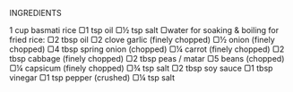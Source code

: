 INGREDIENTS 

1 cup basmati rice
▢1 tsp  oil
▢½ tsp salt
▢water for soaking & boiling
for fried rice:
▢2 tbsp oil
▢2 clove garlic (finely chopped)
▢½ onion (finely chopped)
▢4 tbsp spring onion (chopped)
▢¼ carrot (finely chopped)
▢2 tbsp cabbage (finely chopped)
▢2 tbsp peas / matar
▢5 beans (chopped)
▢¼ capsicum (finely chopped)
▢¾ tsp salt
▢2 tbsp soy sauce
▢1 tbsp vinegar
▢1 tsp pepper (crushed)
▢¼ tsp salt
